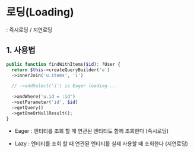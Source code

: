 # 로딩(Loading)
: 즉시로딩 / 지연로딩

## 1. 사용법
```php
public function findWithItems($id): ?User {
  return $this->createQueryBuilder('u')
  ->innerJoin('u.items', 'i')

  // ->addSelect('i') is Eager loading ...

  ->andWhere('u.id = :id')
  ->setParameter('id', $id)
  ->getQuery()
  ->getOneOrNullResult();
}
```

- Eager
: 엔티티를 조회 할 때 연관된 엔티티도 함께 조회한다 (즉시로딩)

- Lazy
: 엔티티를 조회 할 때 연관된 엔티티를 실제 사용할 때 조회한다 (지연로딩)
